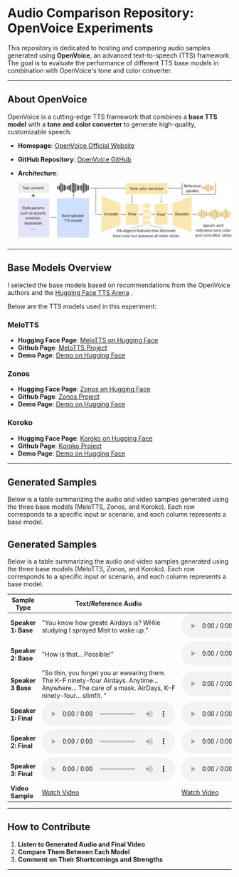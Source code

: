 # Audio Comparison Repository: OpenVoice Experiments

This repository is dedicated to hosting and comparing audio samples generated using **OpenVoice**, an advanced text-to-speech (TTS) framework. The goal is to evaluate the performance of different TTS base models in combination with OpenVoice's tone and color converter.

---

## About OpenVoice

OpenVoice is a cutting-edge TTS framework that combines a **base TTS model** with a **tone and color converter** to generate high-quality, customizable speech.

- **Homepage**: [OpenVoice Official Website](https://research.myshell.ai/open-voice)
- **GitHub Repository**: [OpenVoice GitHub](https://github.com/myshell-ai/OpenVoice)
- **Architecture**:

  ![OpenVoice Architecture](openvoice.png)

---

## Base Models Overview

I selected the base models based on recommendations from the OpenVoice authors and the [Hugging Face TTS Arena](https://huggingface.co/spaces/Pendrokar/TTS-Spaces-Arena) .


Below are the TTS models used in this experiment:
### MeloTTS
- **Hugging Face Page**: [MeloTTS on Hugging Face](https://huggingface.co/myshell-ai/MeloTTS-English)
- **Github Page**: [MeloTTS Project](https://github.com/myshell-ai/MeloTTS)
- **Demo Page**: [Demo on Hugging Face](https://huggingface.co/spaces/mrfakename/MeloTTS)

### Zonos
- **Hugging Face Page**: [Zonos on Hugging Face](https://huggingface.co/Zyphra/Zonos-v0.1-hybrid)
- **Github Page**: [Zonos Project](https://github.com/Zyphra/Zonos/tree/main)
- **Demo Page**: [Demo on Hugging Face](https://huggingface.co/spaces/Steveeeeeeen/Zonos)


### Koroko
- **Hugging Face Page**: [Koroko on Hugging Face](https://huggingface.co/hexgrad/Kokoro-82M)
- **Github Page**: [Koroko Project](https://github.com/hexgrad/kokoro?tab=readme-ov-file)
- **Demo Page**: [Demo on Hugging Face](https://huggingface.co/spaces/hexgrad/Kokoro-TTS)

---

## Generated Samples

Below is a table summarizing the audio and video samples generated using the three base models (MeloTTS, Zonos, and Koroko). Each row corresponds to a specific input or scenario, and each column represents a base model.

## Generated Samples

Below is a table summarizing the audio and video samples generated using the three base models (MeloTTS, Zonos, and Koroko). Each row corresponds to a specific input or scenario, and each column represents a base model.

| **Sample Type**       |**Text/Reference Audio**                                                                 |  **MeloTTS**                                                                 | **Zonos**                                                                 | **Koroko**                                                               |
|------------------------|-----------------------------------------------------------------------------|-----------------------------------------------------------------------------|---------------------------------------------------------------------------|--------------------------------------------------------------------------|
| **Speaker 1: Base**   | "You know how greate Airdays is? WHile studying I sprayed Mist to wake up." | <audio controls><source src="./samples/melotts/sample1.wav" type="audio/wav">Audio</audio> | <audio controls><source src="./samples/zonos/sample1.wav" type="audio/wav">Audio</audio> | <audio controls><source src="./samples/koroko/sample1.wav" type="audio/wav">Audio</audio> |
| **Speaker 2: Base**   | "How is that... Possible!" | <audio controls><source src="./samples/melotts/sample2.wav" type="audio/wav">Audio</audio> | <audio controls><source src="./samples/zonos/sample2.wav" type="audio/wav">Audio</audio> | <audio controls><source src="./samples/koroko/sample2.wav" type="audio/wav">Audio</audio> |
| **Speaker 3 Base**   | "So thin, you forget you ar ewearing them. The K-F ninety-four Airdays. Anytime... Anywhere... The care of a mask. AirDays, K-F ninety-four... slimfit. " | <audio controls><source src="./samples/melotts/sample3.wav" type="audio/wav">Audio</audio> | <audio controls><source src="./samples/zonos/sample3.wav" type="audio/wav">Audio</audio> | <audio controls><source src="./samples/koroko/sample3.wav" type="audio/wav">Audio</audio> |
| **Speaker 1: Final**   | <audio controls><source src="./speaker1.mp3" type="audio/mp3">Audio</audio> | <audio controls><source src="./samples/melotts/sample5.wav" type="audio/wav">Audio</audio> | <audio controls><source src="./samples/zonos/sample5.wav" type="audio/wav">Audio</audio> | <audio controls><source src="./samples/koroko/sample5.wav" type="audio/wav">Audio</audio> |
| **Speaker 2: Final**   | <audio controls><source src="./speaker2.mp3" type="audio/mp3">Audio</audio> | <audio controls><source src="./samples/melotts/sample6.wav" type="audio/wav">Audio</audio> | <audio controls><source src="./samples/zonos/sample6.wav" type="audio/wav">Audio</audio> | <audio controls><source src="./samples/koroko/sample6.wav" type="audio/wav">Audio</audio> |
| **Speaker 3: Final**   | <audio controls><source src="./speaker3.mp3" type="audio/mp3">Audio</audio> | <audio controls><source src="./samples/melotts/sample7.wav" type="audio/wav">Audio</audio> | <audio controls><source src="./samples/zonos/sample7.wav" type="audio/wav">Audio</audio> | <audio controls><source src="./samples/koroko/sample8.wav" type="audio/wav">Audio</audio> |
| **Video Sample**       | [Watch Video](https://www.youtube.com/watch?v=OVXwIT84Xs4)     | [Watch Video](https://drive.google.com/uc?export=download&id=165CZGPXp7bUbTjY1nP0CG7iMEMO7roJ3)     | [Watch Video](https://drive.google.com/uc?export=download&id=FILE_ID_2)   | [Watch Video](https://drive.google.com/uc?export=download&id=1eqG-5O3rfRD1BZ1FXXiWf9P178d6d8d3) |
---

## How to Contribute

1. **Listen to Generated Audio and Final Video**  
2. **Compare Them Between Each Model**
3. **Comment on Their Shortcomings and Strengths**

---
